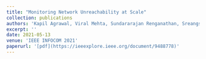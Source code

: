 ```yaml
---
title: "Monitoring Network Unreachability at Scale"
collection: publications
authors: 'Kapil Agrawal, Viral Mehta, Sundararajan Renganathan, Sreangsu Acharyya, Venkat Padmanabhan, Chakri Kotipalli, Liting Zhao'
excerpt: ''
date: 2021-05-13
venue: 'IEEE INFOCOM 2021'
paperurl: '[pdf](https://ieeexplore.ieee.org/document/9488778)'
---
```



